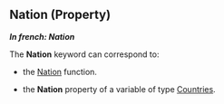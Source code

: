 
## Nation (Property)

***In french: Nation***
	



<a name="XUse"></a>
<a name="Use"></a>
<a name="description"></a>
The **Nation** keyword can correspond to:

- the [Nation](../WDLang1/3054014.md) function. 

- the **Nation** property of a variable of type [ Countries](../WDLang1/1000024921.md).




